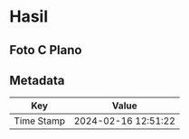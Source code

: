 # Hasil

## Foto C Plano


## Metadata

| Key        | Value               |
| ---------- | ------------------- |
| Time Stamp | 2024-02-16 12:51:22 |



